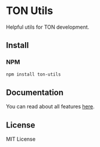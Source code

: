 # TON Utils

Helpful utils for TON development.

## Install

### NPM

```bash
npm install ton-utils
```


## Documentation

You can read about all features [here](https://npmjs.com).

## License

MIT License